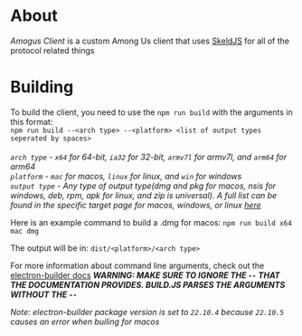 # About
*Amogus Client* is a custom Among Us client that uses [SkeldJS](https://github.com/SkeldJS/SkeldJS) for all of the protocol related things
# Building
To build the client, you need to use the `npm run build` with the arguments in this format:<br/>
`npm run build --<arch type> --<platform> <list of output types seperated by spaces>`<br/><br/>
*`arch type` - `x64` for 64-bit, `ia32` for 32-bit, `armv7l` for armv7l, and `arm64` for arm64*<br/>
*`platform` - `mac` for macos, `linux` for linux, and `win` for windows*<br/>
*`output type` - Any type of output type(dmg and pkg for macos, nsis for windows, deb, rpm, apk for linux, and zip is universal). A full list can be found in the specific target page for macos, windows, or linux [here](https://www.electron.build)*<br/>

Here is an example command to build a .dmg for macos: `npm run build x64 mac dmg`

The output will be in: `dist/<platform>/<arch type>`

For more information about command line arguments, check out the [electron-builder docs](https://www.electron.build/cli) ***WARNING: MAKE SURE TO IGNORE THE `--` THAT THE DOCUMENTATION PROVIDES. BUILD.JS PARSES THE ARGUMENTS WITHOUT THE `--`***

*Note: electron-builder package version is set to `22.10.4` because `22.10.5` causes an error when builing for macos*